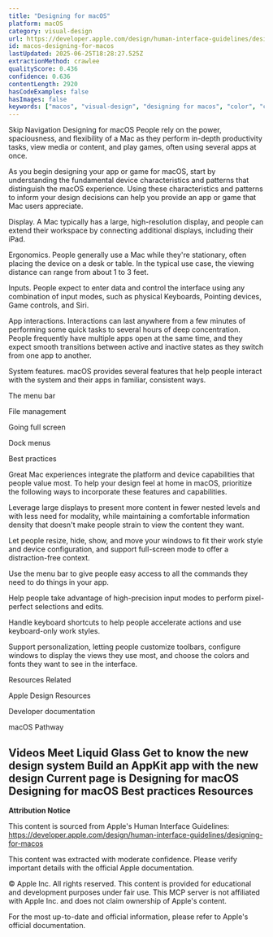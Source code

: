 ```yaml
---
title: "Designing for macOS"
platform: macOS
category: visual-design
url: https://developer.apple.com/design/human-interface-guidelines/designing-for-macos
id: macos-designing-for-macos
lastUpdated: 2025-06-25T18:28:27.525Z
extractionMethod: crawlee
qualityScore: 0.436
confidence: 0.636
contentLength: 2920
hasCodeExamples: false
hasImages: false
keywords: ["macos", "visual-design", "designing for macos", "color", "controls", "design", "input", "interface", "navigation", "selection"]
---
```

Skip Navigation
Designing for macOS
People rely on the power, spaciousness, and flexibility of a Mac as they perform in-depth productivity tasks, view media or content, and play games, often using several apps at once.

As you begin designing your app or game for macOS, start by understanding the fundamental device characteristics and patterns that distinguish the macOS experience. Using these characteristics and patterns to inform your design decisions can help you provide an app or game that Mac users appreciate.

Display. A Mac typically has a large, high-resolution display, and people can extend their workspace by connecting additional displays, including their iPad.

Ergonomics. People generally use a Mac while they're stationary, often placing the device on a desk or table. In the typical use case, the viewing distance can range from about 1 to 3 feet.

Inputs. People expect to enter data and control the interface using any combination of input modes, such as physical Keyboards, Pointing devices, Game controls, and Siri.

App interactions. Interactions can last anywhere from a few minutes of performing some quick tasks to several hours of deep concentration. People frequently have multiple apps open at the same time, and they expect smooth transitions between active and inactive states as they switch from one app to another.

System features. macOS provides several features that help people interact with the system and their apps in familiar, consistent ways.

The menu bar

File management

Going full screen

Dock menus

Best practices

Great Mac experiences integrate the platform and device capabilities that people value most. To help your design feel at home in macOS, prioritize the following ways to incorporate these features and capabilities.

Leverage large displays to present more content in fewer nested levels and with less need for modality, while maintaining a comfortable information density that doesn't make people strain to view the content they want.

Let people resize, hide, show, and move your windows to fit their work style and device configuration, and support full-screen mode to offer a distraction-free context.

Use the menu bar to give people easy access to all the commands they need to do things in your app.

Help people take advantage of high-precision input modes to perform pixel-perfect selections and edits.

Handle keyboard shortcuts to help people accelerate actions and use keyboard-only work styles.

Support personalization, letting people customize toolbars, configure windows to display the views they use most, and choose the colors and fonts they want to see in the interface.

Resources
Related

Apple Design Resources

Developer documentation

macOS Pathway

Videos
Meet Liquid Glass
Get to know the new design system
Build an AppKit app with the new design
Current page is Designing for macOS
Designing for macOS
Best practices
Resources
---

**Attribution Notice**

This content is sourced from Apple's Human Interface Guidelines: https://developer.apple.com/design/human-interface-guidelines/designing-for-macos

This content was extracted with moderate confidence. Please verify important details with the official Apple documentation.

© Apple Inc. All rights reserved. This content is provided for educational and development purposes under fair use. This MCP server is not affiliated with Apple Inc. and does not claim ownership of Apple's content.

For the most up-to-date and official information, please refer to Apple's official documentation.
